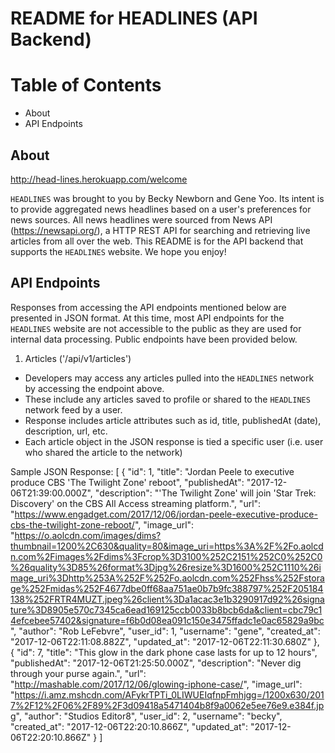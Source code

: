 # README for HEADLINES (API Backend)

# Table of Contents
- About
- API Endpoints

## About
http://head-lines.herokuapp.com/welcome

`HEADLINES` was brought to you by Becky Newborn and Gene Yoo. Its intent is to provide aggregated news headlines based on a user's preferences for news sources. All news headlines were sourced from News API (https://newsapi.org/), a HTTP REST API for searching and retrieving live articles from all over the web. This README is for the API backend that supports the `HEADLINES` website. We hope you enjoy!

## API Endpoints

Responses from accessing the API endpoints mentioned below are presented in JSON format. At this time, most API endpoints for the `HEADLINES` website are not accessible to the public as they are used for internal data processing. Public endpoints have been provided below.

1. Articles ('/api/v1/articles')
  - Developers may access any articles pulled into the `HEADLINES` network by accessing the endpoint above.
  - These include any articles saved to profile or shared to the `HEADLINES` network feed by a user.
  - Response includes article attributes such as id, title, publishedAt (date), description, url, etc.
  - Each article object in the JSON response is tied a specific user (i.e. user who shared the article to the network)

Sample JSON Response:
  [
    {
      "id": 1,
      "title": "Jordan Peele to executive produce CBS 'The Twilight Zone' reboot",
      "publishedAt": "2017-12-06T21:39:00.000Z",
      "description": "'The Twilight Zone' will join 'Star Trek: Discovery' on the CBS All Access streaming platform.",
      "url": "https://www.engadget.com/2017/12/06/jordan-peele-executive-produce-cbs-the-twilight-zone-reboot/",
      "image_url": "https://o.aolcdn.com/images/dims?thumbnail=1200%2C630&quality=80&image_uri=https%3A%2F%2Fo.aolcdn.com%2Fimages%2Fdims%3Fcrop%3D3100%252C2151%252C0%252C0%26quality%3D85%26format%3Djpg%26resize%3D1600%252C1110%26image_uri%3Dhttp%253A%252F%252Fo.aolcdn.com%252Fhss%252Fstorage%252Fmidas%252F4677dbe0ff68aa751ae0b7b9fc388797%252F205184138%252FRTR4MUZT.jpeg%26client%3Da1acac3e1b3290917d92%26signature%3D8905e570c7345ca6ead169125ccb0033b8bcb6da&client=cbc79c14efcebee57402&signature=f6b0d08ea091c150e3475ffadc1e0ac65829a9bc",
      "author": "Rob LeFebvre",
      "user_id": 1,
      "username": "gene",
      "created_at": "2017-12-06T22:11:08.882Z",
      "updated_at": "2017-12-06T22:11:30.680Z"
    },
    {
      "id": 7,
      "title": "This glow in the dark phone case lasts for up to 12 hours",
      "publishedAt": "2017-12-06T21:25:50.000Z",
      "description": "Never dig through your purse again.",
      "url": "http://mashable.com/2017/12/06/glowing-iphone-case/",
      "image_url": "https://i.amz.mshcdn.com/AFykrTPTi_0LIWUEIqfnpFmhjgg=/1200x630/2017%2F12%2F06%2F89%2F3d09418a5471404b8f9a0062e5ee76e9.e384f.jpg",
      "author": "Studios Editor8",
      "user_id": 2,
      "username": "becky",
      "created_at": "2017-12-06T22:20:10.866Z",
      "updated_at": "2017-12-06T22:20:10.866Z"
    }
  ]
